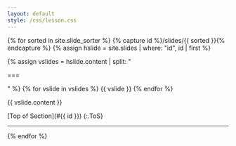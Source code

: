 ```yaml
---
layout: default
style: /css/lesson.css
---
```


{% for sorted in site.slide_sorter %}
{% capture id %}/slides/{{ sorted }}{% endcapture %}
{% assign hslide = site.slides | where: "id", id | first %}

<a name="{{ id }}"></a>

{% assign vslides = hslide.content | split: "<p>===</p>" %}
{% for vslide in vslides %}
{{ vslide }}
{% endfor %}
  
{{ vslide.content }}

[Top of Section](#{{ id }})
{:.ToS}
  
---
  
{% endfor %}
